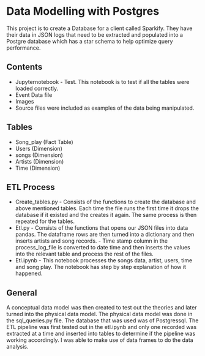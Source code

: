 # Data Modelling with Postgres

This project is to create a Database for a client called Sparkify. They have their data in JSON logs that need to be extracted and populated into a Postgre database which has a star schema to help optimize query performance.

## Contents

* Jupyternotebook - Test. This notebook is to test if all the tables were loaded correctly.
* Event Data file
* Images
* Source files were included as examples of the data being manipulated.

## Tables 

* Song_play (Fact Table)
* Users (Dimension)
* songs (Dimension)
* Artists (Dimension)
* Time (Dimension)

## ETL Process

* Create_tables.py - Consists of the functions to create the database and above mentioned tables. Each time the file runs the first time it drops the database if it existed and the creates it again. The same process is then repeated for the tables.
* Etl.py - Consists of the functions that opens our JSON files into data pandas. The dataframe rows are then turned into a dictionary and then inserts artists and song records.
		 - Time stamp column in the process_log_file is converted to date time and then inserts the values into the relevant table and process the rest of the files.
* Etl.ipynb - This notebook processes the songs data, artist, users, time and song play. The notebook has step by step explanation of how it happened.

## General

A conceptual data model was then created to test out the theories and later turned into the physical data model. The physical data model was done in the sql_queries.py file. The database that was used was of Postgressql.
The ETL pipeline was first tested out in the etl.ipynb and only one recorded was extracted at a time and inserted into tables to determine if the pipeline was working accordingly. I was able to make use of data frames to do the data analysis.







